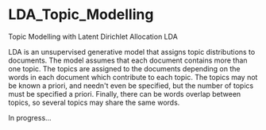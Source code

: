 # LDA_Topic_Modelling
Topic Modelling with Latent Dirichlet Allocation LDA

LDA is an unsupervised generative model that assigns topic distributions to documents.
The model assumes that each document contains more than one topic. The topics are assigned to the documents depending on the words in each document which contribute to each topic. The topics may not be known a priori, and needn't even be specified, but the number of topics must be specified a priori. Finally, there can be words overlap between topics, so several topics may share the same words.

In progress...
